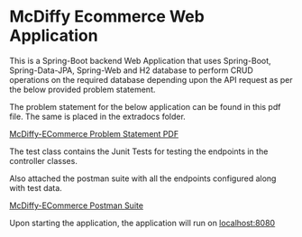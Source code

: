 # McDiffy Ecommerce Web Application

This is a Spring-Boot backend Web Application that uses Spring-Boot, Spring-Data-JPA, Spring-Web and H2 database to perform CRUD operations on the required database depending upon the API request as per the below provided problem statement.

The problem statement for the below application can be found in this pdf file. The same is placed in the extradocs folder.


[McDiffy-ECommerce Problem Statement PDF](extradocs/McDiffy-ECommerce.pdf)

The test class contains the Junit Tests for testing the endpoints in the controller classes.

Also attached the postman suite with all the endpoints configured along with test data.

[McDiffy-ECommerce Postman Suite](extradocs/McDiffy-ECommerce-Postman.json)

Upon starting the application, the application will run on [<u>localhost:8080</u>](http://localhost:8080/)
